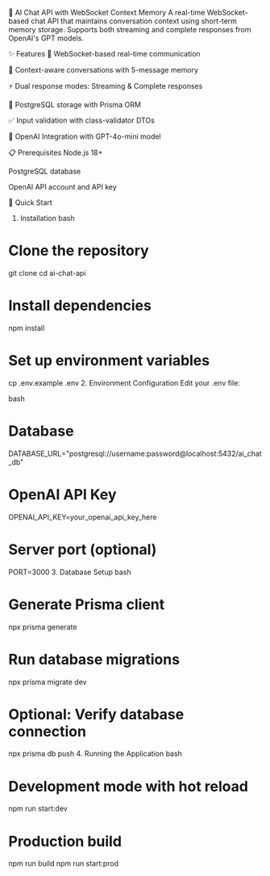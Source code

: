 🤖 AI Chat API with WebSocket Context Memory
A real-time WebSocket-based chat API that maintains conversation context using short-term memory storage. Supports both streaming and complete responses from OpenAI's GPT models.

✨ Features
🚀 WebSocket-based real-time communication

🧠 Context-aware conversations with 5-message memory

⚡ Dual response modes: Streaming & Complete responses

💾 PostgreSQL storage with Prisma ORM

✅ Input validation with class-validator DTOs

🔌 OpenAI Integration with GPT-4o-mini model

📋 Prerequisites
Node.js 18+

PostgreSQL database

OpenAI API account and API key

🚀 Quick Start
1. Installation
bash
# Clone the repository
git clone <your-repo-url>
cd ai-chat-api

# Install dependencies
npm install

# Set up environment variables
cp .env.example .env
2. Environment Configuration
Edit your .env file:

bash
# Database
DATABASE_URL="postgresql://username:password@localhost:5432/ai_chat_db"

# OpenAI API Key
OPENAI_API_KEY=your_openai_api_key_here

# Server port (optional)
PORT=3000
3. Database Setup
bash
# Generate Prisma client
npx prisma generate

# Run database migrations
npx prisma migrate dev

# Optional: Verify database connection
npx prisma db push
4. Running the Application
bash
# Development mode with hot reload
npm run start:dev

# Production build
npm run build
npm run start:prod
